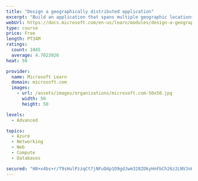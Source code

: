 ```yaml
---
title: "Design a geographically distributed application"
excerpt: "Build an application that spans multiple geographic locations for high availability and resiliency."
webUrl: https://docs.microsoft.com/en-us/learn/modules/design-a-geographically-distributed-application/
type: course
price: Free
length: PT34M
ratings:
  count: 1045
  average: 4.7023926
heat: 50

provider:
  name: Microsoft Learn
  domain: microsoft.com
  images:
    - url: /assets/images/organizations/microsoft.com-50x50.jpg
      width: 50
      height: 50

levels:
  - Advanced

topics:
  - Azure
  - Networking
  - Web
  - Compute
  - Databases

secured: "H8+x4bs+r/T9sHulPzzqCt7jNFuQ4p1O9gdJwm328ZOkyHnFbCh26z2LNVJnHTYeuw2ho7A49KJ9VdSh+VKh7I9qmuxLehQGeuAQKWiIwVBvw+lo5u+znGqvVl8e/sWa/wniZ9AHK0uVenaV42EiLXGbxj9YevoegS0XnvxUuWZYbqdsx5W9bVY8guAxi2z5B7O2zl2Eat+jITO8eIjK0KwuMQH+kvDkwwYqLzfzMvwfwk0bck3FGCBFpA92s4q89E/O4Vg0iujd3JuSBMLPb6op8mL3Kw6fDAWJdvo5rM+nFcHAVf+Gy7u7JLWhgW2NsEaPwOfKqsjr5Q5Xx4VLMEns4kL4Dnqdx8xJxl+zw1M1cBtNBhyRmkOZ7QIycwSOwyuPeLv1whE0p1jeYgrMGAblRMoa4O05K8sGdm3Rlxs=;HfVEDp24VUf5+X6khkfeJw=="
---
```


